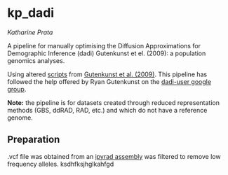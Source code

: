 # kp_dadi
*Katharine Prata*

A pipeline for manually optimising the Diffusion Approximations for Demographic Inference (dadi) Gutenkunst et el. (2009): a population genomics analyses.

Using altered [scripts](https://bitbucket.org/gutenkunstlab/dadi/src/master/) from [Gutenkunst et al. (2009)](https://dx.plos.org/10.1371/journal.pgen.1000695). This pipeline has followed the help offered by Ryan Gutenkunst on the [dadi-user google group](https://groups.google.com/g/dadi-user).

**Note:** the pipeline is for datasets created through reduced representation methods (GBS, ddRAD, RAD, etc.) and which do not have a reference genome.
## Preparation

.vcf file was obtained from an [ipyrad assembly]( https://ipyrad.readthedocs.io/en/latest/index.html ) was filtered to remove low frequency alleles.
ksdhfksjhglkahfgd


